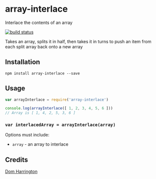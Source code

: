 # array-interlace

Interlace the contents of an array

[![build status](https://secure.travis-ci.org/domharrington/array-interlace.png)](http://travis-ci.org/domharrington/array-interlace)

Takes an array, splits it in half, then takes it in turns to push an item from each split array back onto a new array

## Installation

```
npm install array-interlace --save
```

## Usage
```js
var arrayInterlace = require('array-interlace')

console.log(arrayInterlace([ 1, 2, 3, 4, 5, 6 ]))
// Array is [ 1, 4, 2, 5, 3, 6 ]
```

### `var interlacedArray = arrayInterlace(array)`

Options must include:

- `array` - an array to interlace

## Credits
[Dom Harrington](https://github.com/domharrington/)
